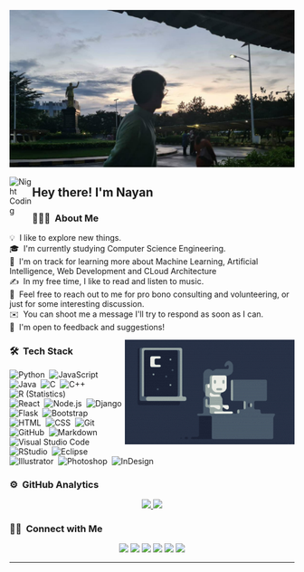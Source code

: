 ![Nayan Khemka Banner](https://github.com/nayan-khemka/nayan-khemka/blob/e95c405416951d5f4de4fbcf310a70958c1cc5ec/WhatsApp%20Image%202022-09-10%20at%209.36.06%20PM.jpeg)

<img alt="Night Coding" src="./assets/Hand%20Wave.gif" width='40' align="left"/><h2>Hey there! I'm Nayan</h2>

<!-- ## 👋 &nbsp;Hey there! I'm Nayan -->

### 👨🏻‍💻 &nbsp;About Me

💡 &nbsp;I like to explore new things.\
🎓 &nbsp;I'm currently studying Computer Science Engineering.\
🌱 &nbsp;I'm on track for learning more about Machine Learning, Artificial Intelligence, Web Development and CLoud Architecture\
✍️ &nbsp;In my free time, I like to read and listen to music.\
💬 &nbsp;Feel free to reach out to me for pro bono consulting and volunteering, or just for some interesting discussion.\
✉️ &nbsp;You can shoot me a message I'll try to respond as soon as I can.\
📄 &nbsp;I'm open to feedback and suggestions!

<img alt="Night Coding" src="https://raw.githubusercontent.com/AVS1508/AVS1508/master/assets/Night-Coding.gif" align="right"/>

### 🛠 &nbsp;Tech Stack

![Python](https://img.shields.io/badge/-Python-05122A?style=flat&logo=python)&nbsp;
![JavaScript](https://img.shields.io/badge/-JavaScript-05122A?style=flat&logo=javascript)&nbsp;
![Java](https://img.shields.io/badge/-Java-05122A?style=flat&logo=Java&logoColor=FFA518)&nbsp;
![C](https://img.shields.io/badge/-C-05122A?style=flat&logo=C&logoColor=A8B9CC)&nbsp;
![C++](https://img.shields.io/badge/-C++-05122A?style=flat&logo=C%2B%2B&logoColor=00599C)&nbsp;
![R (Statistics)](https://img.shields.io/badge/-R-05122A?style=flat&logo=R&logoColor=276DC3)\
![React](https://img.shields.io/badge/-React-05122A?style=flat&logo=react)&nbsp;
![Node.js](https://img.shields.io/badge/-Node.js-05122A?style=flat&logo=node.js)&nbsp;
![Django](https://img.shields.io/badge/-Django-05122A?style=flat&logo=django&logoColor=092E20)&nbsp;
![Flask](https://img.shields.io/badge/-Flask-05122A?style=flat&logo=flask)&nbsp;
![Bootstrap](https://img.shields.io/badge/-Bootstrap-05122A?style=flat&logo=bootstrap&logoColor=563D7C)\
![HTML](https://img.shields.io/badge/-HTML-05122A?style=flat&logo=HTML5)&nbsp;
![CSS](https://img.shields.io/badge/-CSS-05122A?style=flat&logo=CSS3&logoColor=1572B6)&nbsp;
![Git](https://img.shields.io/badge/-Git-05122A?style=flat&logo=git)&nbsp;
![GitHub](https://img.shields.io/badge/-GitHub-05122A?style=flat&logo=github)&nbsp;
![Markdown](https://img.shields.io/badge/-Markdown-05122A?style=flat&logo=markdown)\
![Visual Studio Code](https://img.shields.io/badge/-Visual%20Studio%20Code-05122A?style=flat&logo=visual-studio-code&logoColor=007ACC)&nbsp;
![RStudio](https://img.shields.io/badge/-RStudio-05122A?style=flat&logo=rstudio)&nbsp;
![Eclipse](https://img.shields.io/badge/-Eclipse-05122A?style=flat&logo=eclipse-ide&logoColor=2C2255)\
![Illustrator](https://img.shields.io/badge/-Illustrator-05122A?style=flat&logo=adobe-illustrator)&nbsp;
![Photoshop](https://img.shields.io/badge/-Photoshop-05122A?style=flat&logo=adobe-photoshop)&nbsp;
![InDesign](https://img.shields.io/badge/-InDesign-05122A?style=flat&logo=adobe-indesign)

### ⚙️ &nbsp;GitHub Analytics

<p align="center">
<a href="https://github.com/AVS1508">
  <img height="180em" src="https://github-readme-stats-eight-theta.vercel.app/api?username=AVS1508&show_icons=true&theme=algolia&include_all_commits=true&count_private=true"/>
  <img height="180em" src="https://github-readme-stats-eight-theta.vercel.app/api/top-langs/?username=AVS1508&layout=compact&langs_count=8&theme=algolia"/>
</a>
</p>

### 🤝🏻 &nbsp;Connect with Me

<p align="center">
<a href="https://www.linkedin.com/in/nayan-khemka-6593941b9/"><img src="https://img.shields.io/badge/-Nayan%20Khemka-0077B5?style=flat&logo=Linkedin&logoColor=white"/></a>
<a href="mailto:nayankhemka9@gmail.com"><img src="https://img.shields.io/badge/-nayankhemka9@gmail.com-D14836?style=flat&logo=Gmail&logoColor=white"/></a>
<a href="https://instagram.com/nayan_k_"><img src="https://img.shields.io/badge/-@nayan_k_-E4405F?style=flat&logo=Instagram&logoColor=white"/></a>
<a href="https://leetcode.com/nayan-khemka/"><img src="https://img.shields.io/badge/nayan-khemka-000000?style=for-the-badge&logo=LeetCode&logoColor=#d16c06"/></a>
<a href="https://www.hackerrank.com/nayankhemka9"><img src="https://img.shields.io/badge/-nayankhemka9-2EC866?style=for-the-badge&logo=HackerRank&logoColor=white"/></a>
<a href="https://www.kaggle.com/nayankhemka"><img src="https://img.shields.io/badge/nayankhemka-035a7d?style=for-the-badge&logo=kaggle&logoColor=white"/></a>
</p>

-----
